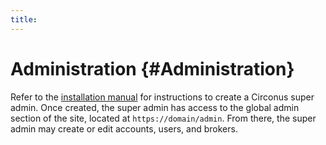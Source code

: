 ```yaml
---
title:
---
```


# Administration {#Administration}
Refer to the [installation manual](https://login.circonus.com/resources/docs/inside/PostInstall.html#SuperAdmins) for instructions to create a Circonus super admin. Once created, the super admin has access to the global admin section of the site, located at `https://domain/admin`. From there, the super admin may create or edit accounts, users, and brokers.
